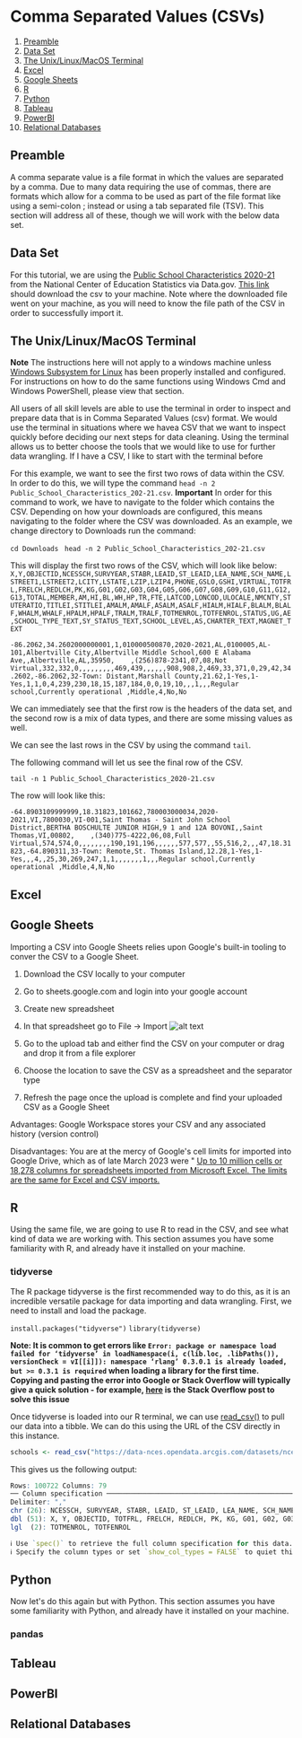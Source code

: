 # Comma Separated Values (CSVs)

1. [Preamble](https://github.com/twhay/data-wrangling-toolkit/blob/master/csv/index.md#preamble)
2. [Data Set](https://github.com/twhay/data-wrangling-toolkit/blob/master/csv/index.md#data-set)
3. [The Unix/Linux/MacOS Terminal](https://github.com/twhay/data-wrangling-toolkit/blob/master/csv/index.md#the-unixlinuxmacos-terminal)
4. [Excel](https://github.com/twhay/data-wrangling-toolkit/blob/master/csv/index.md#excel)
5. [Google Sheets](https://github.com/twhay/data-wrangling-toolkit/blob/master/csv/index.md#excel)
6. [R](https://github.com/twhay/data-wrangling-toolkit/blob/master/csv/index.md#r)
7. [Python](https://github.com/twhay/data-wrangling-toolkit/blob/master/csv/index.md#python)
8. [Tableau](https://github.com/twhay/data-wrangling-toolkit/blob/master/csv/index.md#tableau)
9. [PowerBI](https://github.com/twhay/data-wrangling-toolkit/blob/master/csv/index.md#powerbi)
10. [Relational Databases](https://github.com/twhay/data-wrangling-toolkit/blob/master/csv/index.md#relational-databases)

## Preamble

A comma separate value is a file format in which the values are separated by a comma. Due to many data requiring the use of commas, there are formats which allow for a comma to be used as part of the file format like using a semi-colon ; instead or using a tab separated file (TSV). This section will address all of these, though we will work with the below data set.

## Data Set

For this tutorial, we are using the [Public School Characteristics 2020-21](https://catalog.data.gov/dataset/public-school-characteristics-2020-21) from the National Center of Education Statistics via Data.gov. [This link](https://data-nces.opendata.arcgis.com/datasets/nces::public-school-characteristics-2020-21.csv?outSR=%7B%22latestWkid%22%3A4326%2C%22wkid%22%3A4326%7D) should download the csv to your machine. Note where the downloaded file went on your machine, as you will need to know the file path of the CSV in order to successfully import it.

## The Unix/Linux/MacOS Terminal

**Note** The instructions here will not apply to a windows machine unless [Windows Subsystem for Linux](https://learn.microsoft.com/en-us/windows/wsl/install) has been properly installed and configured. For instructions on how to do the same functions using Windows Cmd and Windows PowerShell, please view that section.


All users of all skill levels are able to use the terminal in order to inspect and prepare data that is in Comma Separated Values (csv) format. We would use the terminal in situations where we havea CSV that we want to inspect quickly before deciding our next steps for data cleaning. Using the terminal allows us to better choose the tools that we would like to use for further data wrangling. If I have a CSV, I like to start with the terminal before 

For this example, we want to see the first two rows of data within the CSV. In order to do this, we will type the command ```head -n 2 Public_School_Characteristics_202-21.csv```. **Important** In order for this command to work, we have to navigate to the folder which contains the CSV. Depending on how your downloads are configured, this means navigating to the folder where the CSV was downloaded.  As an example, we change directory to Downloads run the command:

```cd Downloads```
``` head -n 2 Public_School_Characteristics_202-21.csv```

This will display the first two rows of the CSV, which will look like below:
```X,Y,OBJECTID,NCESSCH,SURVYEAR,STABR,LEAID,ST_LEAID,LEA_NAME,SCH_NAME,LSTREET1,LSTREET2,LCITY,LSTATE,LZIP,LZIP4,PHONE,GSLO,GSHI,VIRTUAL,TOTFRL,FRELCH,REDLCH,PK,KG,G01,G02,G03,G04,G05,G06,G07,G08,G09,G10,G11,G12,G13,TOTAL,MEMBER,AM,HI,BL,WH,HP,TR,FTE,LATCOD,LONCOD,ULOCALE,NMCNTY,STUTERATIO,TITLEI,STITLEI,AMALM,AMALF,ASALM,ASALF,HIALM,HIALF,BLALM,BLALF,WHALM,WHALF,HPALM,HPALF,TRALM,TRALF,TOTMENROL,TOTFENROL,STATUS,UG,AE,SCHOOL_TYPE_TEXT,SY_STATUS_TEXT,SCHOOL_LEVEL,AS,CHARTER_TEXT,MAGNET_TEXT```

```-86.2062,34.2602000000001,1,010000500870,2020-2021,AL,0100005,AL-101,Albertville City,Albertville Middle School,600 E Alabama Ave,,Albertville,AL,35950,    ,(256)878-2341,07,08,Not Virtual,332,332,0,,,,,,,,,469,439,,,,,,908,908,2,469,33,371,0,29,42,34.2602,-86.2062,32-Town: Distant,Marshall County,21.62,1-Yes,1-Yes,1,1,0,4,239,230,18,15,187,184,0,0,19,10,,,1,,,Regular school,Currently operational ,Middle,4,No,No```

We can immediately see that the first row is the headers of the data set, and the second row is a mix of data types, and there are some missing values as well.

We can see the last rows in the CSV by using the command ```tail```.

The following command will let us see the final row of the CSV.

```tail -n 1 Public_School_Characteristics_2020-21.csv```

The row will look like this:

```-64.8903109999999,18.31823,101662,780003000034,2020-2021,VI,7800030,VI-001,Saint Thomas - Saint John School District,BERTHA BOSCHULTE JUNIOR HIGH,9 1 and 12A BOVONI,,Saint Thomas,VI,00802,    ,(340)775-4222,06,08,Full Virtual,574,574,0,,,,,,,,190,191,196,,,,,,577,577,,55,516,2,,,47,18.31823,-64.890311,33-Town: Remote,St. Thomas Island,12.28,1-Yes,1-Yes,,,4,,25,30,269,247,1,1,,,,,,,1,,,Regular school,Currently operational ,Middle,4,N,No```

## Excel

## Google Sheets

Importing a CSV into Google Sheets relies upon Google's built-in tooling to conver the CSV to a Google Sheet.

1. Download the CSV locally to your computer
2. Go to sheets.google.com and login into your google account
3. Create new spreadsheet
4. In that spreadsheet go to File -> Import ![alt text](https://github.com/twhay/data-wrangling-toolkit/blob/master/csv/images/google-sheets-file-menu-import.png "Logo Title Text 1")

5. Go to the upload tab and either find the CSV on your computer or drag and drop it from a file explorer
6. Choose the location to save the CSV as a spreadsheet and the separator type
7. Refresh the page once the upload is complete and find your uploaded CSV as a Google Sheet

Advantages: Google Workspace stores your CSV and any associated history (version control)

Disadvantages: You are at the mercy of Google's cell limits for imported into Google Drive, which as of late March 2023 were " [Up to 10 million cells or 18,278 columns for spreadsheets imported from Microsoft Excel. The limits are the same for Excel and CSV imports.](https://support.google.com/drive/answer/37603)

## R

Using the same file, we are going to use R to read in the CSV, and see what kind of data we are working with. This section assumes you have some familiarity with R, and already have it installed on your machine.

### tidyverse

The R package tidyverse is the first recommended way to do this, as it is an incredible versatile package for data importing and data wrangling. First, we need to install and load the package.

```install.packages("tidyverse")```
```library(tidyverse)```

**Note: It is common to get errors like 
```Error: package or namespace load failed for ‘tidyverse’ in loadNamespace(i, c(lib.loc, .libPaths()), versionCheck = vI[[i]]): namespace ‘rlang’ 0.3.0.1 is already loaded, but >= 0.3.1 is required```
when loading a library for the first time. Copying and pasting the error into Google or Stack Overflow will typically give a quick solution - for example, [here](https://stackoverflow.com/questions/55415631/error-package-or-namespace-load-failed-for-tidyverse-in-loadnamespace) is the Stack Overflow post to solve this issue**

Once tidyverse is loaded into our R terminal, we can use [read_csv()](https://readr.tidyverse.org/reference/read_delim.html) to pull our data into a tibble. We can do this using the URL of the CSV directly in this instance.

```r
schools <- read_csv("https://data-nces.opendata.arcgis.com/datasets/nces::public-school-characteristics-2020-21.csv?outSR=%7B%22latestWkid%22%3A4326%2C%22wkid%22%3A4326%7D")
```

This gives us the following output:

```r
Rows: 100722 Columns: 79
── Column specification ─────────────────────────────────────────────────────────────────────────────────
Delimiter: ","
chr (26): NCESSCH, SURVYEAR, STABR, LEAID, ST_LEAID, LEA_NAME, SCH_NAME, LST...
dbl (51): X, Y, OBJECTID, TOTFRL, FRELCH, REDLCH, PK, KG, G01, G02, G03, G04...
lgl  (2): TOTMENROL, TOTFENROL

ℹ Use `spec()` to retrieve the full column specification for this data.
ℹ Specify the column types or set `show_col_types = FALSE` to quiet this message.
```

## Python

Now let's do this again but with Python. This section assumes you have some familiarity with Python, and already have it installed on your machine.

### pandas 

## Tableau
## PowerBI
## Relational Databases